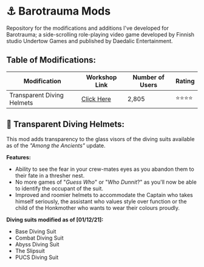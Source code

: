 # ⚓ Barotrauma Mods
Repository for the modifications and additions I've developed for Barotrauma; a side-scrolling role-playing video game developed by Finnish studio Undertow Games and published by Daedalic Entertainment.

## Table of Modifications:

| Modification               | Workshop Link                                                      | Number of Users | Rating |
| ---------------------------| ------------------------------------------------------------------ |-----------------|--------|
| Transparent Diving Helmets | [Click Here](https://steamcommunity.com/sharedfiles/filedetails/?id=2670466527)| 2,805 |⭐⭐⭐⭐



## 🤿 Transparent Diving Helmets:
This mod adds transparency to the glass visors of the diving suits available as of the *"Among the Ancients"* update.

**Features:**
- Ability to see the fear in your crew-mates eyes as you abandon them to their fate in a thresher nest.
- No more games of "*Guess Who*" or "*Who Dunnit*?" as you'll now be able to identify the occupant of the suit.
- Improved and roomier helmets to accommodate the Captain who takes himself seriously, the assistant who values style over function or the child of the Honkmother who wants to wear their colours proudly.

**Diving suits modified as of [01/12/21]:**
- Base Diving Suit
- Combat Diving Suit
- Abyss Diving Suit
- The Slipsuit
- PUCS Diving Suit
